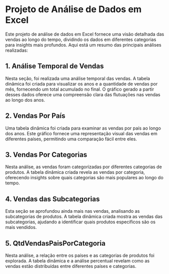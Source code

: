 # Projeto de Análise de Dados em Excel

Este projeto de análise de dados em Excel fornece uma visão detalhada das vendas ao longo do tempo, dividindo os dados em diferentes categorias para insights mais profundos. Aqui está um resumo das principais análises realizadas:


## 1. **Análise Temporal de Vendas**

Nesta seção, foi realizada uma análise temporal das vendas. 
A tabela dinâmica foi criada para visualizar os anos e a quantidade de vendas por mês, fornecendo um total acumulado no final. 
O gráfico gerado a partir desses dados oferece uma compreensão clara das flutuações nas vendas ao longo dos anos.




## 2. **Vendas Por País**

Uma tabela dinâmica foi criada para examinar as vendas por país ao longo dos anos. 
Este gráfico fornece uma representação visual das vendas em diferentes países, permitindo uma comparação fácil entre eles.



## 3. **Vendas Por Categorias**

Nesta análise, as vendas foram categorizadas por diferentes categorias de produtos. 
A tabela dinâmica criada revela as vendas por categoria, oferecendo insights sobre quais categorias são mais populares ao longo do tempo.


## 4. **Vendas das Subcategorias**

Esta seção se aprofundou ainda mais nas vendas, analisando as subcategorias de produtos. 
A tabela dinâmica criada mostra as vendas das subcategorias, ajudando a identificar quais produtos específicos são os mais vendidos.



## 5. **QtdVendasPaisPorCategoria**

Nesta análise, a relação entre os países e as categorias de produtos foi explorada. 
A tabela dinâmica e a análise percentual revelam como as vendas estão distribuídas entre diferentes países e categorias.



